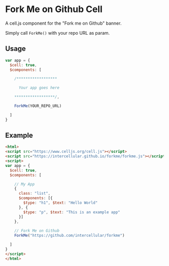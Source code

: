 # Fork Me on Github Cell

A cell.js component for the "Fork me on Github" banner.

Simply call `ForkMe()` with your repo URL as param.

## Usage

```js
var app = {
  $cell: true,
  $components: [

    /******************

      Your app goes here 

    ******************/,

    ForkMe(YOUR_REPO_URL)

  ]
}
```

## Example

```html
<html>
<script src="https://www.celljs.org/cell.js"></script>
<script src="https://intercellular.github.io/forkme/forkme.js"></script>
<script>
var app = {
  $cell: true,
  $components: [

    // My App
    {
      class: "list",
      $components: [{
        $type: "h1", $text: "Hello World"
      }, {
        $type: "p", $text: "This is an example app"
      }]
    },
    
    // Fork Me on Github
    ForkMe("https://github.com/intercellular/forkme")

  ]
}
</script>
</html>
```
